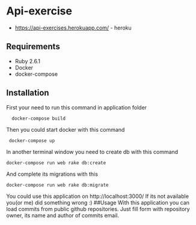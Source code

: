 # Api-exercise

  - https://api-exercises.herokuapp.com/ - heroku

## Requirements
  - Ruby 2.6.1
  - Docker
  - docker-compose
## Installation
First your need to run this command in application folder
  ```
    docker-compose build
  ```
Then you could start docker with this command
   ```
    docker-compose up
  ```
In another terminal window you need to create db with this command
  ```
  docker-compose run web rake db:create
  ```
And complete its migrations with this
  ```
  docker-compose run web rake db:migrate
  ```
You could use this application on http://localhost:3000/
If its not available you(or me) did something wrong :)
##Usage
With this application you can load commits from public github repositories.
Just fill form with repository owner, its name and author of commits email.
